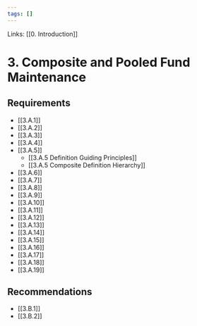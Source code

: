 ```yaml
---
tags: []
---
```

Links: [[0. Introduction]]
# 3. Composite and Pooled Fund Maintenance

## Requirements
- [[3.A.1]]
- [[3.A.2]]
- [[3.A.3]]
- [[3.A.4]]
- [[3.A.5]] 
	- [[3.A.5 Definition Guiding Principles]] 
	- [[3.A.5 Composite Definition Hierarchy]]
- [[3.A.6]]
- [[3.A.7]]
- [[3.A.8]]
- [[3.A.9]]
- [[3.A.10]]
- [[3.A.11]]
- [[3.A.12]]
- [[3.A.13]]
- [[3.A.14]]
- [[3.A.15]]
- [[3.A.16]]
- [[3.A.17]]
- [[3.A.18]]
- [[3.A.19]]
## Recommendations
- [[3.B.1]]
- [[3.B.2]]